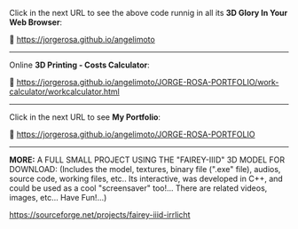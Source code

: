 Click in the next URL to see the above code runnig in all its **3D Glory In Your Web Browser**:

 :open_file_folder: https://jorgerosa.github.io/angelimoto

<hr>

Online **3D Printing - Costs Calculator**:

 :open_file_folder: https://jorgerosa.github.io/angelimoto/JORGE-ROSA-PORTFOLIO/work-calculator/workcalculator.html

<hr>

Click in the next URL to see **My Portfolio**:

 :open_file_folder: https://jorgerosa.github.io/angelimoto/JORGE-ROSA-PORTFOLIO

<hr>

**MORE:** A FULL SMALL PROJECT USING THE "FAIREY-IIID" 3D MODEL FOR DOWNLOAD: (Includes the model, textures, binary file (".exe" file), audios, source code, working files, etc.. Its interactive, was developed in C++, and could be used as a cool "screensaver" too!... There are related videos, images, etc... Have Fun!...)

https://sourceforge.net/projects/fairey-iiid-irrlicht

